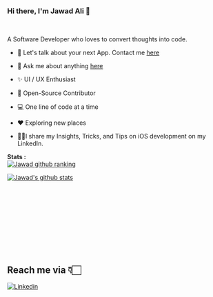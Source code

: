 ### Hi there, I'm Jawad Ali 👋
</a>

<br />


A Software Developer who loves to convert thoughts into code.


* 📱  Let's talk about your next App. Contact me [here](https://www.linkedin.com/in/jawad-ali-3804ab24/)

* 💬 Ask me about anything [here](https://github.com/jawad-ext/jawad-ext/issues)

* ✨ UI / UX Enthusiast

* 📖 Open-Source Contributor

* 💻 One line of code at a time

* ♥️ Exploring new places

* 💁🏻I share my Insights, Tricks, and Tips on iOS development on my LinkedIn.


**Stats :**  
[![Jawad github ranking](https://github-readme-ranking.vercel.app/api/rank?username=jawad-ext&country_code=pakistan&theme=dark)](https://github.com/Muhammadsher/github-readme-ranking)

<!-- Change the `github-readme-stats.anuraghazra1.vercel.app` to `github-readme-stats.vercel.app`  -->
[![Jawad's github stats](https://github-readme-stats.vercel.app/api?username=jawad-ext&show_icons=true&title_color=fff&icon_color=79ff97&text_color=9f9f9f&bg_color=151515)](https://github.com/jawad-ext/jawad-ext)

</a><br />
 
<br />
<br />
<br />
<br /><br />
<br /><br />

## Reach me via 👇🏻

[![Linkedin](https://i.imgur.com/vGjsQPt.png)](https://www.linkedin.com/in/jawad-ali-3804ab24/)
